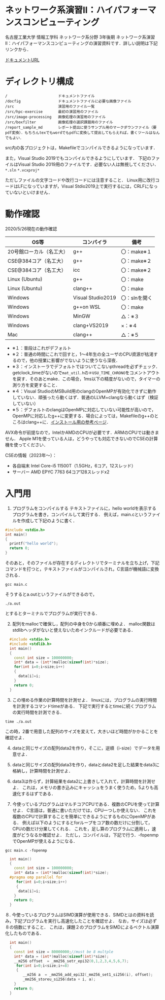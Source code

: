 # ネットワーク系演習II：ハイパフォーマンスコンピューティング
名古屋工業大学 情報工学科 ネットワーク系分野 3年後期 ネットワーク系演習II：ハイパフォーマンスコンピューティングの演習資料です．詳しい説明は下記リンクから．

[ドキュメントURL](https://fukushimalab.github.io/hpc_exercise/)

# ディレクトリ構成
```
/                       ドキュメントファイル
/docfig                 ドキュメントファイルに必要な画像ファイル
/src                    演習用のファイル一覧
/src/hpc-exercise       最初の演習用のファイル
/src/image-processing   画像処理の演習用のファイル
/src/boxfilter          画像処理の選択課題用のファイル
/report_sample_md       レポート提出に使うサンプル用のマークダウンファイル（要pdf変換）．もちろんtexでもwordでもpdfに変換して提出してもらえれば，書くツールはなんでもよい．
```

src内の各プロジェクトは，Makefileでコンパイルできるようになっています．   

また，Visual Studio 2019でもコンパイルできるようにしています．
下記のファイルはVisual Studio 2019用のファイルです．必要ない人は無視してください．  
`*.sln` `*.vcxproj*`

ただしファイルの文字コードや改行コードには注意すること．
Linux用に改行コードはLFになっていますが，Visual Stdio2019上で実行するには，CRLFになっていないといけません．

# 動作確認
2020/5/26現在の動作確認

|OS等 |コンパイラ|備考|
|---|---------|---|
|20号館ローカル（名工大）|g++|〇：make※１|
|CSE@384コア（名工大）|g++|〇：make※２|
|CSE@384コア（名工大）|icc|〇：make※２|
|Linux (Ubuntu)|g++|〇：make|
|Linux (Ubuntu)|clang++|〇：make|
|Windows|Visual Studio2019|〇：slnを開く|
|Windows|g++on WSL|〇：make|
|Windows|MinGW|△：※３|
|Windows|clang+VS2019|×：※４|
|Mac|clang++|△：※５|

* ※１：普段はこれがデフォルト
* ※２：普通の時間にこれで回すと，1～4年生の全ユーザのCPU資源が枯渇するので，他の授業に影響がでないように使うなら深夜．
* ※３：インストーラでデフォルトではついてこないpthreadを必ずチェック．getclock_timeがないので`mat_util.h`の`＃USU_TIME_CHRONO`をコメントアウトを戻す．そのあとmake．この場合，1ms以下の精度がないので，タイマーの測り方を変更すること．
* ※４：Visual StudioのMSBuild用のclangのOpenMPが有効化できずに動作していない．頑張ったら動くはず．普通のLLVM+clangなら動くはず（検証していない）
* ※５：デフォルトのclangはOpenMPに対応していない可能性が高いので，OpenMPに対応したg++に変更する．場合によっては，Makefileのg++のところはclang++に．[インストール用の参考ページ](https://mem-archive.com/2019/08/17/post-2038/)．

AVX命令が前提なので，IntelかAMDのCPUが必要です．ARMのCPUでは動きません．
Apple M1を使っている人は，どうやっても対応できないのでCSEの計算機を使ってください．

CSEの情報（2023年～）：
* 各自端末 Intel Core-i5 11500T（1.5GHz，6コア，12スレッド）
* サーバー AMD EPYC 7763 64コア128スレッドx2

# 入門用

1. プログラムをコンパイルする
テキストファイルに，hello worldを表示するプログラムを書き，コンパイルして実行する．
例えば，main.cというファイルを作成して下記のように書く．
```cpp
#include <stdio.h>
int main()
{
  printf("hello world");
  return 0;
}
```

そのあと，そのファイルが存在するディレクトリでターミナルを立ち上げ，下記コマンドを打つと，テキストファイルがコンパイルされ，C言語が機械語に変換される．
```console
gcc main.c
```
そうするとa.outというファイルができるので，
```console
./a.out
```
とするとターミナルでプログラムが実行できる．

2. 配列をmallocで確保し，配列の中身を0から順番に埋めよ．
malloc関数はstdlibヘッダがないと使えないためインクルードが必要である．

```cpp
  #include <stdio.h>
  #include <stdlib.h>
  int main()
  {
    const int size = 100000000;
    int* data = (int*)malloc(sizeof(int)*size);
    for(int i=0;i<size;i++)
    {
      data[i]=i;
    }
    return 0;
  }
```

3. この埋める作業の計算時間を計測せよ．
linuxには，プログラムの実行時間を計測するコマンドtimeがある．
下記で実行するとtimeに続くプログラムの実行時間を計測できる．
```
time ./a.out
```

この時，2番で用意した配列のサイズを変えて，大きいほど時間がかかることを確認せよ．

4. dataと同じサイズの配列data2を作り，そこに，逆順（i-size）でデータを用意せよ．

5. dataと同じサイズの配列data3を作り，dataとdata2を足した結果をdata3に格納し，計算時間を計測せよ．

6. data3は作らず，計算結果をdata2に上書きして入れて，計算時間を計測せよ．
これは，メモリの書き込みにキャッシュをうまく使うため，5よりも高速化するはずである．

7. 今使っているプログラムはマルチコアCPUである．複数のCPUを使って計算せよ．
C言語は，普通に書いただけでは，CPU一つしか使えない．
これを複数のCPUで計算することを簡単にできるようにするものにOpenMPがある．
例えば以下のようにするとforループをコア数の数だけに分割して，CPUの数だけ分業してくれる．
これを，足し算のプログラムに適用し，速度がどうなるか確認せよ．
ただし，コンパイルは，下記で行う．-fopenmpでOpenMPが使えるようになる．
```console
gcc main.c -fopenmp
```

```cpp
  int main()
  {
    const int size = 100000000;
    int* data = (int*)malloc(sizeof(int)*size);
  #pragma omp parallel for
     for(int i=0;i<size;i++)
     {
      data[i]=i;
    }
    return 0;
  }
```
８. 今使っているプログラムはSIMD演算が使用できる．SIMDとはの資料を読み，下記プログラムを実行し高速化したことを確認せよ．
なお，サイズは必ず８の倍数にすること．
これは，課題２のプログラムをSIMDによるベクトル演算化したものである．

```cpp
  int main()
  {
    const int size = 80000000;//must be 8 multple
    int* data = (int*)malloc(sizeof(int)*size);
    __m256 offset  = _mm256_setr_epi32(0,1,2,3,4,5,6,7);
     for(int i=0;i<size;i+=8)
     {
        __m256 a  = _mm256_add_epi32(_mm256_set1_si256(i), offset);
        _mm256_storeu_si256(data + i, a);
    }
    return 0;
  }
```
